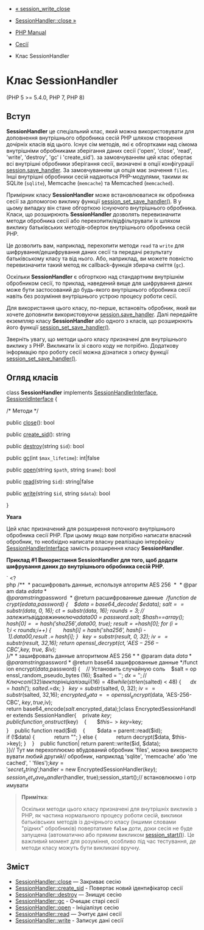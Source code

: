 - [« session_write_close](function.session-write-close.md)
- [SessionHandler::close »](sessionhandler.close.md)

- [PHP Manual](index.md)
- [Сесії](book.session.md)
- Клас SessionHandler

# Клас SessionHandler

(PHP 5 \>= 5.4.0, PHP 7, PHP 8)

## Вступ

**SessionHandler** це спеціальний клас, який можна використовувати
для доповнення внутрішнього обробника сесій PHP шляхом створення
дочірніх класів від цього. Існує сім методів, які є
обгортками над сімома внутрішніми обробниками зберігання даних сесії
('open', 'close', 'read', 'write', 'destroy', 'gc' і 'create_sid'). за
замовчуванням цей клас обертає всі внутрішні обробники зберігання
сесії, визначені в опції конфігурації
[session.save_handler](session.configuration.md#ini.session.save-handler).
За замовчуванням ця опція має значення `files`. Інші внутрішні
обробники сесій надаються PHP-модулями, такими як SQLite
(`sqlite`), Memcache (`memcache`) та Memcached (`memcached`).

Примірник класу **SessionHandler** може встановлюватися як
обробника сесії за допомогою виклику функції
[session_set_save_handler()](function.session-set-save-handler.md). В
у цьому випадку він стане обгорткою існуючого внутрішнього обробника.
Класи, що розширюють **SessionHandler** дозволять перевизначити методи
обробника сесії або перехопити/відфільтрувати їх шляхом виклику
батьківських методів-оберток внутрішнього обробника сесій PHP.

Це дозволить вам, наприклад, перехопити методи `read` та `write` для
шифрування/дешифрування даних сесії та передачі результату батьківському
класу та від нього. Або, наприклад, ви можете повністю перевизначити
такий метод як callback-функція збирача сміття (`gc`).

Оскільки **SessionHandler** є обгорткою над стандартним внутрішнім
обробником сесії, то приклад, наведений вище для шифрування даних
може бути застосований до будь-якого внутрішнього обробника сесії навіть без
розуміння внутрішнього устрою процесу роботи сесії.

Для використання цього класу, по-перше, встановіть обробник,
який ви хочете доповнити використовуючи
[session.save_handler](session.configuration.md#ini.session.save-handler).
Далі передайте екземпляр класу **SessionHandler** або одного з
класів, що розширюють його функції
[session_set_save_handler()](function.session-set-save-handler.md).

Зверніть увагу, що методи цього класу призначені для внутрішнього
виклику з PHP. Викликати їх зі свого коду не потрібно. Додаткову
інформацію про роботу сесії можна дізнатися з опису функції
[session_set_save_handler()](function.session-set-save-handler.md).

## Огляд класів

class **SessionHandler** implements
[SessionHandlerInterface](class.sessionhandlerinterface.md),
[SessionIdInterface](class.sessionidinterface.md) {

/\* Методи \*/

public [close](sessionhandler.close.md)(): bool

public [create_sid](sessionhandler.create-sid.md)(): string

public [destroy](sessionhandler.destroy.md)(string `$id`): bool

public [gc](sessionhandler.gc.md)(int `$max_lifetime`): int\|false

public [open](sessionhandler.open.md)(string `$path`, string `$name`):
bool

public [read](sessionhandler.read.md)(string `$id`): string\|false

public [write](sessionhandler.write.md)(string `$id`, string `$data`):
bool

}

**Увага**

Цей клас призначений для розширення поточного внутрішнього обробника
сесії PHP. При цьому якщо вам потрібно написати власний обробник, то
необхідно написати власну реалізацію інтерфейсу
[SessionHandlerInterface](class.sessionhandlerinterface.md) замість
розширення класу **SessionHandler**.

**Приклад #1 Використання **SessionHandler** для того, щоб додати
шифрування даних до внутрішнього обробника сесій PHP.**

` <?php /**  * расшифровать данные, используя алгоритм AES 256  *  * @param data $edata  * @param string $password  * @return расшифрованные данные  */function decrypt($edata, $password) {    $data = base64_decode( $edata); $salt==substr($data, 0, 16); $ct = substr($data, 16); $rounds = 3; // залежить від довжини ключа    $data00 = $password.$salt; $hash==array(); $hash[0]==hash('sha256', $data00, true); $result==$hash[0]; for ($i = 1; $i < $rounds; $i++) {        $hash[$i] = hash('sha256', $hash[$i - 1].$data00, $result .= $hash[$i]; }   $key = substr($result, 0, 32); $iv ==substr($result, 32,16); return openssl_decrypt($ct, 'AES-256-CBC', $key, true, $iv); }/** * зашифровать данные алгоритмом AES 256 * * @param data $data * @param string $password * @return base64 зашифрованные данные */function encrypt($data, $password) {    // Установить случайную соль    $salt = openssl_random_pseudo_bytes (16); $salted = ''; $dx = ''; // Ключ солі (32) і вектор ініціалізації (16) = 48   while (strlen($salted) < 48) {      $dx = hash('$); $salted .= $dx; }   $key = substr($salted, 0, 32); $iv ==substr($salted, 32,16); $encrypted_data==openssl_encrypt($data, 'AES-256-CBC', $key, true, $iv); return base64_encode($salt . $encrypted_data);}class EncryptedSessionHandler extends SessionHandler{    private $key; public function __construct($key)    {       $$this->key = $key; }    public function read($id)    {        $data = parent::read($id); if (!$data) {             return ""; } else {             return decrypt($data, $this->key); }    }    public function| return parent::write($id, $data); }}// Тут ми перехоплюємо вбудований обробник 'files', можна використовувати любий другий// обробник, наприклад 'sqlite', 'memcache' або 'mecached', ' 'files');$key = 'secret_string';$handler = new EncryptedSessionHandler($key);session_set_save_handler($handler, true);session_start();// встановлюємо і отримувати

> **Примітка**:
>
> Оскільки методи цього класу призначені для внутрішніх викликів з
> PHP, як частина нормального процесу роботи сесій, виклики батьківських
> методів із дочірнього класу (іншими словами "рідних" обробників)
> повертатиме **`false`** доти, доки сесія не буде запущена
> (автоматично або прямим викликом
> [session_start()](function.session-start.md)). Це важливий момент для
> розуміння, особливо під час тестування, де методи класу можуть бути
> викликані вручну.

## Зміст

- [SessionHandler::close](sessionhandler.close.md) — Закриває
сесію
- [SessionHandler::create_sid](sessionhandler.create-sid.md) -
Повертає новий ідентифікатор сесії
- [SessionHandler::destroy](sessionhandler.destroy.md) — Знищує
сесію
- [SessionHandler::gc](sessionhandler.gc.md) - Очищає старі сесії
- [SessionHandler::open](sessionhandler.open.md) - Ініціалізує
сесію
- [SessionHandler::read](sessionhandler.read.md) — Зчитує дані
сесії
- [SessionHandler::write](sessionhandler.write.md) - Записує
дані сесії
